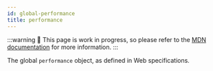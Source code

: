 ```yaml
---
id: global-performance
title: performance
---
```


:::warning
🚧 This page is work in progress, so please refer to the [MDN documentation](https://developer.mozilla.org/en-US/docs/Web/API/performance) for more information.
:::

The global `performance` object, as defined in Web specifications.
